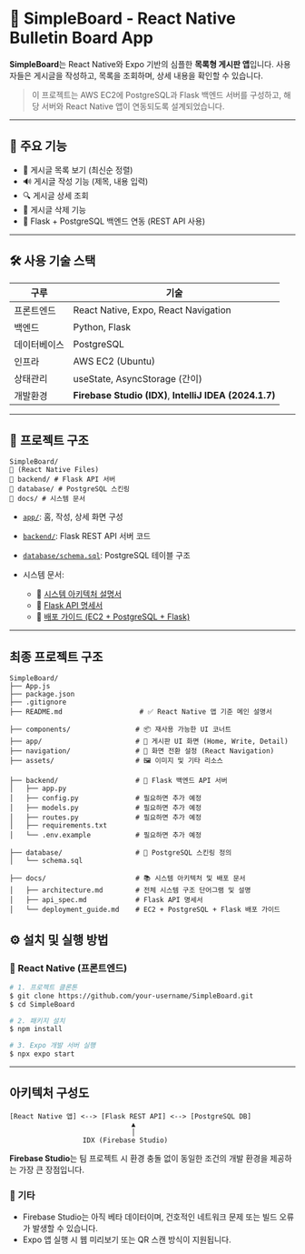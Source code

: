 # 📝 SimpleBoard - React Native Bulletin Board App

**SimpleBoard**는 React Native와 Expo 기반의 심플한 **목록형 게시판 앱**입니다. 사용자들은 게시글을 작성하고, 목록을 조회하며, 상세 내용을 확인할 수 있습니다.

> 이 프로젝트는 AWS EC2에 PostgreSQL과 Flask 백엔드 서버를 구성하고, 해당 서버와 React Native 앱이 연동되도록 설계되었습니다.

---

## 🚀 주요 기능

* 📄 게시글 목록 보기 (최신순 정렬)
* 🔊 게시글 작성 기능 (제목, 내용 입력)
* 🔍 게시글 상세 조회
* 🧹 게시글 삭제 기능
* 🔗 Flask + PostgreSQL 백엔드 연동 (REST API 사용)

---

## 🛠️ 사용 기술 스택

| 구루     | 기술                                                      |
| ------ | ------------------------------------------------------- |
| 프론트엔드  | React Native, Expo, React Navigation                    |
| 백엔드    | Python, Flask                                           |
| 데이터베이스 | PostgreSQL                                              |
| 인프라    | AWS EC2 (Ubuntu)                                        |
| 상태관리   | useState, AsyncStorage (간이)                             |
| 개발환경   | **Firebase Studio (IDX)**, **IntelliJ IDEA (2024.1.7)** |

---

## 📁 프로젝트 구조

```
SimpleBoard/
🔽️ (React Native Files)
🔽️ backend/ # Flask API 서버
🔽️ database/ # PostgreSQL 스킨링
🔽️ docs/ # 시스템 문서
```

* [`app/`](./app): 홈, 작성, 상세 화면 구성
* [`backend/`](./backend): Flask REST API 서버 코드
* [`database/schema.sql`](./database/schema.sql): PostgreSQL 테이블 구조
* 시스템 문서:

  * 📘 [시스템 아키텍처 설명서](./docs/architecture.md)
  * 📙 [Flask API 명세서](./docs/api_spec.md)
  * 📕 [배포 가이드 (EC2 + PostgreSQL + Flask)](./docs/deployment_guide.md)

---

## 최종 프로젝트 구조

```
SimpleBoard/
├── App.js
├── package.json
├── .gitignore
├── README.md                   # ✅ React Native 앱 기준 메인 설명서

├── components/                # 📦 재사용 가능한 UI 코너트
├── app/                       # 📱 게시판 UI 화면 (Home, Write, Detail)
├── navigation/                # 🤭 화면 전환 설정 (React Navigation)
├── assets/                    # 🖼️ 이미지 및 기타 리소스

├── backend/                   # 🐍 Flask 백엔드 API 서버
│   ├── app.py
│   ├── config.py              # 필요하면 추가 예정
│   ├── models.py              # 필요하면 추가 예정
│   ├── routes.py              # 필요하면 추가 예정
│   ├── requirements.txt       
│   └── .env.example           # 필요하면 추가 예정

├── database/                  # 📓️ PostgreSQL 스킨링 정의
│   └── schema.sql

├── docs/                      # 📚 시스템 아키텍처 및 배포 문서
│   ├── architecture.md        # 전체 시스템 구조 단어그램 및 설명
│   ├── api_spec.md            # Flask API 명세서
│   └── deployment_guide.md    # EC2 + PostgreSQL + Flask 배포 가이드
```

## ⚙️ 설치 및 실행 방법

### 📱 React Native (프론트엔드)

```bash
# 1. 프로젝트 클론톤
$ git clone https://github.com/your-username/SimpleBoard.git
$ cd SimpleBoard

# 2. 패키지 설치
$ npm install

# 3. Expo 개발 서버 실행
$ npx expo start
```

---

## 아키텍처 구성도

```
[React Native 앱] <--> [Flask REST API] <--> [PostgreSQL DB]
                              ▲
                              │
                  IDX (Firebase Studio)
```

**Firebase Studio**는 팀 프로젝트 시 환경 충돌 없이 동일한 조건의 개발 환경을 제공하는 가장 큰 장점입니다.

### 📌 기타

* Firebase Studio는 아직 베타 데이터이며, 건호적인 네트워크 문제 또는 빌드 오류가 발생할 수 있습니다.
* Expo 앱 실행 시 웹 미리보기 또는 QR 스캔 방식이 지원됩니다.
